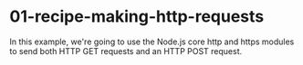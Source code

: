 # 01-recipe-making-http-requests

In this example, we're going to use the Node.js core http and https modules to send both HTTP GET requests and an HTTP POST request.

